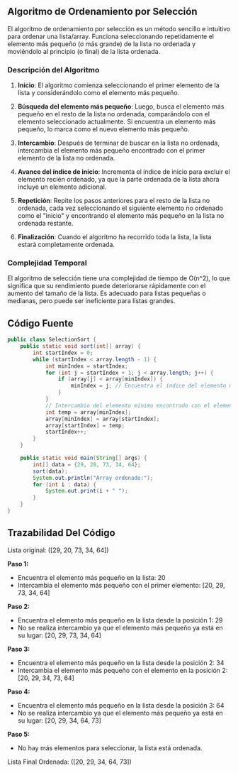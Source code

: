 ## Algoritmo de Ordenamiento por Selección

El algoritmo de ordenamiento por selección es un método sencillo e intuitivo para ordenar una lista/array. Funciona seleccionando repetidamente el elemento más pequeño (o más grande) de la lista no ordenada y moviéndolo al principio (o final) de la lista ordenada.

### Descripción del Algoritmo

1. **Inicio**: El algoritmo comienza seleccionando el primer elemento de la lista y considerándolo como el elemento más pequeño.

2. **Búsqueda del elemento más pequeño**: Luego, busca el elemento más pequeño en el resto de la lista no ordenada, comparándolo con el elemento seleccionado actualmente. Si encuentra un elemento más pequeño, lo marca como el nuevo elemento más pequeño.

3. **Intercambio**: Después de terminar de buscar en la lista no ordenada, intercambia el elemento más pequeño encontrado con el primer elemento de la lista no ordenada.

4. **Avance del índice de inicio**: Incrementa el índice de inicio para excluir el elemento recién ordenado, ya que la parte ordenada de la lista ahora incluye un elemento adicional.

5. **Repetición**: Repite los pasos anteriores para el resto de la lista no ordenada, cada vez seleccionando el siguiente elemento no ordenado como el "inicio" y encontrando el elemento más pequeño en la lista no ordenada restante.

6. **Finalización**: Cuando el algoritmo ha recorrido toda la lista, la lista estará completamente ordenada.

### Complejidad Temporal

El algoritmo de selección tiene una complejidad de tiempo de O(n^2), lo que significa que su rendimiento puede deteriorarse rápidamente con el aumento del tamaño de la lista. Es adecuado para listas pequeñas o medianas, pero puede ser ineficiente para listas grandes.

## Código Fuente

```java
public class SelectionSort {
    public static void sort(int[] array) {
        int startIndex = 0;
        while (startIndex < array.length - 1) {
            int minIndex = startIndex;
            for (int j = startIndex + 1; j < array.length; j++) {
                if (array[j] < array[minIndex]) {
                    minIndex = j; // Encuentra el índice del elemento más pequeño
                }
            }
            // Intercambio del elemento mínimo encontrado con el elemento en startIndex
            int temp = array[minIndex];
            array[minIndex] = array[startIndex];
            array[startIndex] = temp;
            startIndex++;
        }
    }

    public static void main(String[] args) {
        int[] data = {29, 20, 73, 34, 64};
        sort(data);
        System.out.println("Array ordenado:");
        for (int i : data) {
            System.out.print(i + " ");
        }
    }
}
```
## Trazabilidad Del Código

Lista original: ([29, 20, 73, 34, 64])

**Paso 1:**
- Encuentra el elemento más pequeño en la lista: 20
- Intercambia el elemento más pequeño con el primer elemento: [20, 29, 73, 34, 64]

**Paso 2:**
- Encuentra el elemento más pequeño en la lista desde la posición 1: 29
- No se realiza intercambio ya que el elemento más pequeño ya está en su lugar: [20, 29, 73, 34, 64]

**Paso 3:**
- Encuentra el elemento más pequeño en la lista desde la posición 2: 34
- Intercambia el elemento más pequeño con el elemento en la posición 2: [20, 29, 34, 73, 64]

**Paso 4:**
- Encuentra el elemento más pequeño en la lista desde la posición 3: 64
- No se realiza intercambio ya que el elemento más pequeño ya está en su lugar: [20, 29, 34, 64, 73]

**Paso 5:**
- No hay más elementos para seleccionar, la lista está ordenada.

Lista Final Ordenada: ([20, 29, 34, 64, 73])
